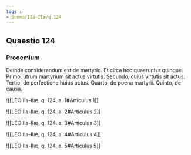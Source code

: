 ```yaml
---
tags : 
- Summa/IIa-IIæ/q.124
---
```


## Quaestio 124

### Prooemium

Deinde considerandum est de martyrio. Et circa hoc quaeruntur quinque. Primo, utrum martyrium sit actus virtutis. Secundo, cuius virtutis sit actus. Tertio, de perfectione huius actus. Quarto, de poena martyrii. Quinto, de causa.

![[LEO IIa-IIæ, q. 124, a. 1#Articulus 1]]

![[LEO IIa-IIæ, q. 124, a. 2#Articulus 2]]

![[LEO IIa-IIæ, q. 124, a. 3#Articulus 3]]

![[LEO IIa-IIæ, q. 124, a. 4#Articulus 4]]

![[LEO IIa-IIæ, q. 124, a. 5#Articulus 5]]

